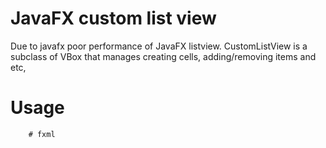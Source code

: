 # JavaFX custom list view

Due to javafx poor performance of JavaFX listview. CustomListView is a subclass of VBox that manages creating cells, adding/removing items and etc,

# Usage
        # fxml
        
  


